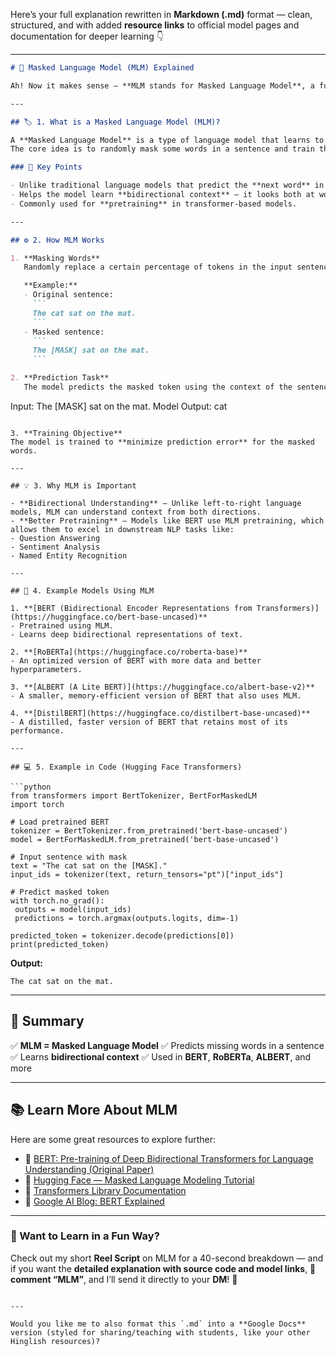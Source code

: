 Here’s your full explanation rewritten in **Markdown (.md)** format — clean, structured, and with added **resource links** to official model pages and documentation for deeper learning 👇

---

````markdown
# 🧠 Masked Language Model (MLM) Explained

Ah! Now it makes sense — **MLM stands for Masked Language Model**, a fundamental concept in NLP (Natural Language Processing), especially used in models like **BERT**. Let’s go deep into it.

---

## 🏷️ 1. What is a Masked Language Model (MLM)?

A **Masked Language Model** is a type of language model that learns to predict missing words in a sentence.  
The core idea is to randomly mask some words in a sentence and train the model to predict them based on the context provided by the other words.

### 🔑 Key Points

- Unlike traditional language models that predict the **next word** in a sequence (like GPT), MLM predicts **masked words anywhere in the sentence**.  
- Helps the model learn **bidirectional context** — it looks both at words before and after the masked word.  
- Commonly used for **pretraining** in transformer-based models.

---

## ⚙️ 2. How MLM Works

1. **Masking Words**  
   Randomly replace a certain percentage of tokens in the input sentence with a special token `[MASK]`.

   **Example:**
   - Original sentence:  
     ```
     The cat sat on the mat.
     ```
   - Masked sentence:  
     ```
     The [MASK] sat on the mat.
     ```

2. **Prediction Task**  
   The model predicts the masked token using the context of the sentence.

````

Input: The [MASK] sat on the mat.
Model Output: cat

````

3. **Training Objective**  
The model is trained to **minimize prediction error** for the masked words.

---

## 💡 3. Why MLM is Important

- **Bidirectional Understanding** — Unlike left-to-right language models, MLM can understand context from both directions.  
- **Better Pretraining** — Models like BERT use MLM pretraining, which allows them to excel in downstream NLP tasks like:
- Question Answering  
- Sentiment Analysis  
- Named Entity Recognition  

---

## 🤖 4. Example Models Using MLM

1. **[BERT (Bidirectional Encoder Representations from Transformers)](https://huggingface.co/bert-base-uncased)**
- Pretrained using MLM.  
- Learns deep bidirectional representations of text.

2. **[RoBERTa](https://huggingface.co/roberta-base)**
- An optimized version of BERT with more data and better hyperparameters.

3. **[ALBERT (A Lite BERT)](https://huggingface.co/albert-base-v2)**
- A smaller, memory-efficient version of BERT that also uses MLM.

4. **[DistilBERT](https://huggingface.co/distilbert-base-uncased)**
- A distilled, faster version of BERT that retains most of its performance.

---

## 💻 5. Example in Code (Hugging Face Transformers)

```python
from transformers import BertTokenizer, BertForMaskedLM
import torch

# Load pretrained BERT
tokenizer = BertTokenizer.from_pretrained('bert-base-uncased')
model = BertForMaskedLM.from_pretrained('bert-base-uncased')

# Input sentence with mask
text = "The cat sat on the [MASK]."
input_ids = tokenizer(text, return_tensors="pt")["input_ids"]

# Predict masked token
with torch.no_grad():
 outputs = model(input_ids)
 predictions = torch.argmax(outputs.logits, dim=-1)

predicted_token = tokenizer.decode(predictions[0])
print(predicted_token)
````

**Output:**

```
The cat sat on the mat.
```

---

## 🧾 Summary

✅ **MLM = Masked Language Model**
✅ Predicts missing words in a sentence
✅ Learns **bidirectional context**
✅ Used in **BERT**, **RoBERTa**, **ALBERT**, and more

---

## 📚 Learn More About MLM

Here are some great resources to explore further:

* 📘 [BERT: Pre-training of Deep Bidirectional Transformers for Language Understanding (Original Paper)](https://arxiv.org/abs/1810.04805)
* 🤗 [Hugging Face — Masked Language Modeling Tutorial](https://huggingface.co/docs/transformers/tasks/masked_language_modeling)
* 🧩 [Transformers Library Documentation](https://huggingface.co/docs/transformers/index)
* 🔬 [Google AI Blog: BERT Explained](https://ai.googleblog.com/2018/11/open-sourcing-bert-state-of-art-pre.html)

---

### 🎥 Want to Learn in a Fun Way?

Check out my short **Reel Script** on MLM for a 40-second breakdown —
and if you want the **detailed explanation with source code and model links**,
💬 **comment “MLM”**, and I’ll send it directly to your **DM**! 🚀

```

---

Would you like me to also format this `.md` into a **Google Docs** version (styled for sharing/teaching with students, like your other Hinglish resources)?
```

